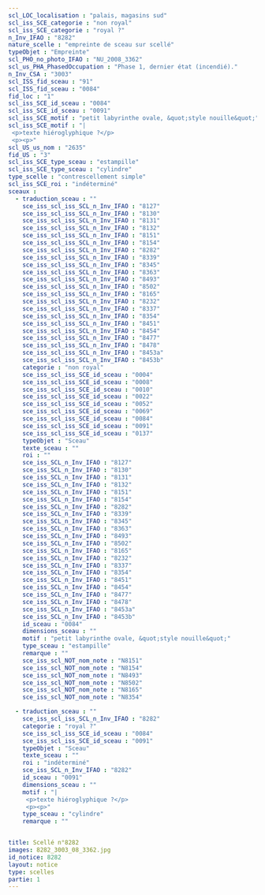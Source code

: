 ```yaml
---
scl_LOC_localisation : "palais, magasins sud"
scl_iss_SCE_categorie : "non royal"
scl_iss_SCE_categorie : "royal ?"
n_Inv_IFAO : "8282"
nature_scelle : "empreinte de sceau sur scellé"
typeObjet : "Empreinte"
scl_PHO_no_photo_IFAO : "NU_2008_3362"
scl_us_PHA_PhasedOccupation : "Phase 1, dernier état (incendié)."
n_Inv_CSA : "3003"
scl_ISS_fid_sceau : "91"
scl_ISS_fid_sceau : "0084"
fid_loc : "1"
scl_iss_SCE_id_sceau : "0084"
scl_iss_SCE_id_sceau : "0091"
scl_iss_SCE_motif : "petit labyrinthe ovale, &quot;style nouille&quot;"
scl_iss_SCE_motif : "|
 <p>texte hiéroglyphique ?</p>
 <p><p>"
scl_US_us_nom : "2635"
fid_US : "3"
scl_iss_SCE_type_sceau : "estampille"
scl_iss_SCE_type_sceau : "cylindre"
type_scelle : "contrescellement simple"
scl_iss_SCE_roi : "indéterminé"
sceaux :
  - traduction_sceau : ""
    sce_iss_scl_iss_SCL_n_Inv_IFAO : "8127"
    sce_iss_scl_iss_SCL_n_Inv_IFAO : "8130"
    sce_iss_scl_iss_SCL_n_Inv_IFAO : "8131"
    sce_iss_scl_iss_SCL_n_Inv_IFAO : "8132"
    sce_iss_scl_iss_SCL_n_Inv_IFAO : "8151"
    sce_iss_scl_iss_SCL_n_Inv_IFAO : "8154"
    sce_iss_scl_iss_SCL_n_Inv_IFAO : "8282"
    sce_iss_scl_iss_SCL_n_Inv_IFAO : "8339"
    sce_iss_scl_iss_SCL_n_Inv_IFAO : "8345"
    sce_iss_scl_iss_SCL_n_Inv_IFAO : "8363"
    sce_iss_scl_iss_SCL_n_Inv_IFAO : "8493"
    sce_iss_scl_iss_SCL_n_Inv_IFAO : "8502"
    sce_iss_scl_iss_SCL_n_Inv_IFAO : "8165"
    sce_iss_scl_iss_SCL_n_Inv_IFAO : "8232"
    sce_iss_scl_iss_SCL_n_Inv_IFAO : "8337"
    sce_iss_scl_iss_SCL_n_Inv_IFAO : "8354"
    sce_iss_scl_iss_SCL_n_Inv_IFAO : "8451"
    sce_iss_scl_iss_SCL_n_Inv_IFAO : "8454"
    sce_iss_scl_iss_SCL_n_Inv_IFAO : "8477"
    sce_iss_scl_iss_SCL_n_Inv_IFAO : "8478"
    sce_iss_scl_iss_SCL_n_Inv_IFAO : "8453a"
    sce_iss_scl_iss_SCL_n_Inv_IFAO : "8453b"
    categorie : "non royal"
    sce_iss_scl_iss_SCE_id_sceau : "0004"
    sce_iss_scl_iss_SCE_id_sceau : "0008"
    sce_iss_scl_iss_SCE_id_sceau : "0010"
    sce_iss_scl_iss_SCE_id_sceau : "0022"
    sce_iss_scl_iss_SCE_id_sceau : "0052"
    sce_iss_scl_iss_SCE_id_sceau : "0069"
    sce_iss_scl_iss_SCE_id_sceau : "0084"
    sce_iss_scl_iss_SCE_id_sceau : "0091"
    sce_iss_scl_iss_SCE_id_sceau : "0137"
    typeObjet : "Sceau"
    texte_sceau : ""
    roi : ""
    sce_iss_SCL_n_Inv_IFAO : "8127"
    sce_iss_SCL_n_Inv_IFAO : "8130"
    sce_iss_SCL_n_Inv_IFAO : "8131"
    sce_iss_SCL_n_Inv_IFAO : "8132"
    sce_iss_SCL_n_Inv_IFAO : "8151"
    sce_iss_SCL_n_Inv_IFAO : "8154"
    sce_iss_SCL_n_Inv_IFAO : "8282"
    sce_iss_SCL_n_Inv_IFAO : "8339"
    sce_iss_SCL_n_Inv_IFAO : "8345"
    sce_iss_SCL_n_Inv_IFAO : "8363"
    sce_iss_SCL_n_Inv_IFAO : "8493"
    sce_iss_SCL_n_Inv_IFAO : "8502"
    sce_iss_SCL_n_Inv_IFAO : "8165"
    sce_iss_SCL_n_Inv_IFAO : "8232"
    sce_iss_SCL_n_Inv_IFAO : "8337"
    sce_iss_SCL_n_Inv_IFAO : "8354"
    sce_iss_SCL_n_Inv_IFAO : "8451"
    sce_iss_SCL_n_Inv_IFAO : "8454"
    sce_iss_SCL_n_Inv_IFAO : "8477"
    sce_iss_SCL_n_Inv_IFAO : "8478"
    sce_iss_SCL_n_Inv_IFAO : "8453a"
    sce_iss_SCL_n_Inv_IFAO : "8453b"
    id_sceau : "0084"
    dimensions_sceau : ""
    motif : "petit labyrinthe ovale, &quot;style nouille&quot;"
    type_sceau : "estampille"
    remarque : ""
    sce_iss_scl_NOT_nom_note : "N8151"
    sce_iss_scl_NOT_nom_note : "N8154"
    sce_iss_scl_NOT_nom_note : "N8493"
    sce_iss_scl_NOT_nom_note : "N8502"
    sce_iss_scl_NOT_nom_note : "N8165"
    sce_iss_scl_NOT_nom_note : "N8354"

  - traduction_sceau : ""
    sce_iss_scl_iss_SCL_n_Inv_IFAO : "8282"
    categorie : "royal ?"
    sce_iss_scl_iss_SCE_id_sceau : "0084"
    sce_iss_scl_iss_SCE_id_sceau : "0091"
    typeObjet : "Sceau"
    texte_sceau : ""
    roi : "indéterminé"
    sce_iss_SCL_n_Inv_IFAO : "8282"
    id_sceau : "0091"
    dimensions_sceau : ""
    motif : "|
     <p>texte hiéroglyphique ?</p>
     <p><p>"
    type_sceau : "cylindre"
    remarque : ""


title: Scellé n°8282
images: 8282_3003_08_3362.jpg
id_notice: 8282
layout: notice
type: scelles
partie: 1
---
```

